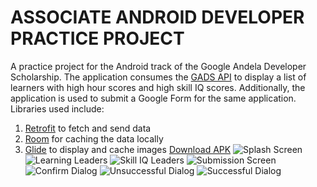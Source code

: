 # ASSOCIATE ANDROID DEVELOPER PRACTICE PROJECT

A practice project for the Android track of the Google Andela Developer Scholarship.
The application consumes the [GADS API](https://gadsapi.herokuapp.com/) to display a list 
of learners with high hour scores and high skill IQ scores. 
Additionally, the application is used to submit a Google Form for the same application.
Libraries used include:
1. [Retrofit](https://github.com/square/retrofit) to fetch and send data
1. [Room](https://developer.android.com/topic/libraries/architecture/room) for caching the data locally
1. [Glide](https://github.com/bumptech/glide) to display and cache images
[Download APK](./screenshots/app-debug.apk)
![Splash Screen](./screenshots/Screenshot_20200904-123953.jpg)
![Learning Leaders](./screenshots/Screenshot_20200904-124007.jpg)
![Skill IQ Leaders](./screenshots/Screenshot_20200904-124021.jpg)
![Submission Screen](./screenshots/Screenshot_20200904-124045.jpg)
![Confirm Dialog](./screenshots/Screenshot_20200904-124114.jpg)
![Unsuccessful Dialog](./screenshots/Screenshot_20200904-124127.jpg)
![Successful Dialog](./screenshots/Screenshot_20200904-124148.jpg)
